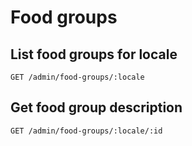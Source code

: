 # Food groups

## List food groups for locale

`GET /admin/food-groups/:locale`

## Get food group description

`GET /admin/food-groups/:locale/:id`
